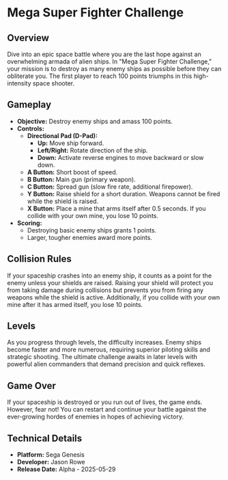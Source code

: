 # Mega Super Fighter Challenge

## Overview
Dive into an epic space battle where you are the last hope against an overwhelming armada of alien ships. In "Mega Super Fighter Challenge," your mission is to destroy as many enemy ships as possible before they can obliterate you. The first player to reach 100 points triumphs in this high-intensity space shooter.

## Gameplay
- **Objective:** Destroy enemy ships and amass 100 points.
- **Controls:**
  - **Directional Pad (D-Pad):**
    - **Up:** Move ship forward.
    - **Left/Right:** Rotate direction of the ship.
    - **Down:** Activate reverse engines to move backward or slow down.
  - **A Button:** Short boost of speed.
  - **B Button:** Main gun (primary weapon).
  - **C Button:** Spread gun (slow fire rate, additional firepower).
  - **Y Button:** Raise shield for a short duration. Weapons cannot be fired while the shield is raised.
  - **X Button:** Place a mine that arms itself after 0.5 seconds. If you collide with your own mine, you lose 10 points.
- **Scoring:**
  - Destroying basic enemy ships grants 1 points.
  - Larger, tougher enemies award more points.

## Collision Rules
If your spaceship crashes into an enemy ship, it counts as a point for the enemy unless your shields are raised. Raising your shield will protect you from taking damage during collisions but prevents you from firing any weapons while the shield is active. Additionally, if you collide with your own mine after it has armed itself, you lose 10 points.

## Levels
As you progress through levels, the difficulty increases. Enemy ships become faster and more numerous, requiring superior piloting skills and strategic shooting. The ultimate challenge awaits in later levels with powerful alien commanders that demand precision and quick reflexes.

## Game Over
If your spaceship is destroyed or you run out of lives, the game ends. However, fear not! You can restart and continue your battle against the ever-growing hordes of enemies in hopes of achieving victory.

## Technical Details
- **Platform:** Sega Genesis
- **Developer:** Jason Rowe
- **Release Date:** Alpha - 2025-05-29


